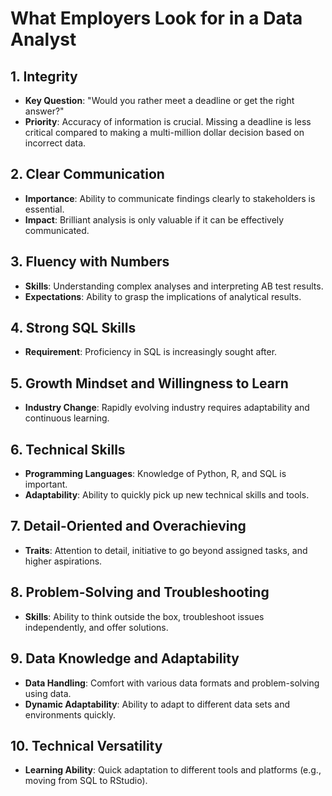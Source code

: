 # What Employers Look for in a Data Analyst

## **1. Integrity**
- **Key Question**: "Would you rather meet a deadline or get the right answer?"
- **Priority**: Accuracy of information is crucial. Missing a deadline is less critical compared to making a multi-million dollar decision based on incorrect data.

## **2. Clear Communication**
- **Importance**: Ability to communicate findings clearly to stakeholders is essential.
- **Impact**: Brilliant analysis is only valuable if it can be effectively communicated.

## **3. Fluency with Numbers**
- **Skills**: Understanding complex analyses and interpreting AB test results.
- **Expectations**: Ability to grasp the implications of analytical results.

## **4. Strong SQL Skills**
- **Requirement**: Proficiency in SQL is increasingly sought after.

## **5. Growth Mindset and Willingness to Learn**
- **Industry Change**: Rapidly evolving industry requires adaptability and continuous learning.

## **6. Technical Skills**
- **Programming Languages**: Knowledge of Python, R, and SQL is important.
- **Adaptability**: Ability to quickly pick up new technical skills and tools.

## **7. Detail-Oriented and Overachieving**
- **Traits**: Attention to detail, initiative to go beyond assigned tasks, and higher aspirations.

## **8. Problem-Solving and Troubleshooting**
- **Skills**: Ability to think outside the box, troubleshoot issues independently, and offer solutions.

## **9. Data Knowledge and Adaptability**
- **Data Handling**: Comfort with various data formats and problem-solving using data.
- **Dynamic Adaptability**: Ability to adapt to different data sets and environments quickly.

## **10. Technical Versatility**
- **Learning Ability**: Quick adaptation to different tools and platforms (e.g., moving from SQL to RStudio).

